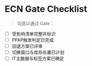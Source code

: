 # ECN Gate Checklist

> 勾选以通过 Gate：

- [ ] 受影响清单完整并标识
- [ ] PPAP触发判定已完成
- [ ] 回退方案已评审
- [ ] 切换窗口与库存处置已计划
- [ ] IT主数据与标签方案已确定
